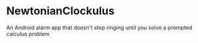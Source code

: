 NewtonianClockulus
==================

An Android alarm app that doesn't stop ringing until you solve a prompted calculus problem
